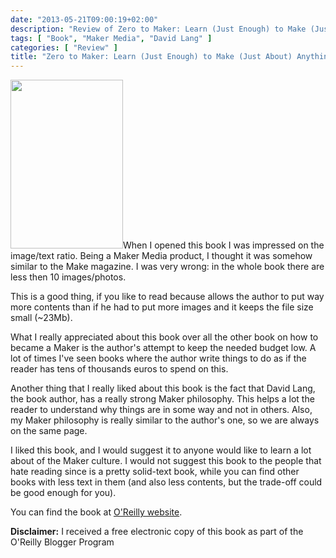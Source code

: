 ```yaml
---
date: "2013-05-21T09:00:19+02:00"
description: "Review of Zero to Maker: Learn (Just Enough) to Make (Just About) Anything by David Lang (Maker Media)"
tags: [ "Book", "Maker Media", "David Lang" ]
categories: [ "Review" ]
title: "Zero to Maker: Learn (Just Enough) to Make (Just About) Anything by David Lang (Maker Media)"
---
```

<img class="alignleft" alt="" src="http://akamaicovers.oreilly.com/images/9781449356439/cat.gif" width="180" height="270" />When I opened this book I was impressed on the image/text ratio. Being a Maker Media product, I thought it was somehow similar to the Make magazine. I was very wrong: in the whole book there are less then 10 images/photos.

This is a good thing, if you like to read because allows the author to put way more contents than if he had to put more images and it keeps the file size small (~23Mb).

What I really appreciated about this book over all the other book on how to became a Maker is the author's attempt to keep the needed budget low. A lot of times I've seen books where the author write things to do as if the reader has tens of thousands euros to spend on this.

Another thing that I really liked about this book is the fact that David Lang, the book author, has a really strong Maker philosophy. This helps a lot the reader to understand why things are in some way and not in others. Also, my Maker philosophy is really similar to the author's one, so we are always on the same page.

I liked this book, and I would suggest it to anyone would like to learn a lot about of the Maker culture. I would not suggest this book to the people that hate reading since is a pretty solid-text book, while you can find other books with less text in them (and also less contents, but the trade-off could be good enough for you).

You can find the book at <a href="http://shop.oreilly.com/product/0636920028284.do">O'Reilly website</a>.

**Disclaimer:** I received a free electronic copy of this book as part of the O'Reilly Blogger Program
